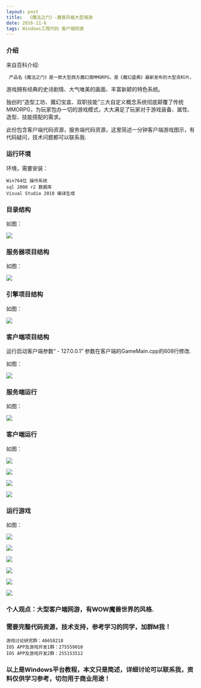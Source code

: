 ```yaml
---
layout: post
title:  《魔法之门》-魔兽风格大型端游
date: 2016-11-6
tags: Windows工程代码 客户端网游
---
```



### 介绍


来自百科介绍:

	 产品名《魔法之门》是一款大型西方魔幻类MMORPG，是《魔幻盛典》最新发布的大型资料片。


游戏拥有经典的史诗剧情、大气唯美的画面、丰富新颖的特色系统。

独创的“造型工坊、魔幻宝盒、双职技能”三大自定义概念系统彻底颠覆了传统MMORPG，为玩家包办一切的游戏模式，大大满足了玩家对于游戏装备、属性、造型、技能搭配的需求。

此份包含客户端代码资源，服务端代码资源，这里简述一分钟客户端游戏图示，有代码疑问，技术问题都可以联系我.


### 运行环境

环境，需要安装：

``` 
Win764位 操作系统
sql 2008 r2 数据库
Visual Studio 2010 编译生成
``` 

### 目录结构

如图：

![](/images/posts/xor/xor-1.jpg)

### 服务器项目结构

如图：

![](/images/posts/xor/xor-2.jpg)

### 引擎项目结构

如图：

![](/images/posts/xor/xor-3.jpg)

### 客户端项目结构

运行启动客户端参数“ - 127.0.0.1”
参数在客户端的GameMain.cpp的608行修改.

如图：

![](/images/posts/xor/xor-4.jpg)

### 服务端运行

如图：

![](/images/posts/xor/xor-5.jpg)

### 客户端运行

如图：

![](/images/posts/xor/xor-6.jpg)


![](/images/posts/xor/xor-7.jpg)

![](/images/posts/xor/xor-8.jpg)

![](/images/posts/xor/xor-9.jpg)

### 运行游戏

如图：

![](/images/posts/xor/xor-10.jpg)

![](/images/posts/xor/xor-11.jpg)

![](/images/posts/xor/xor-12.jpg)

![](/images/posts/xor/xor-13.jpg)

![](/images/posts/xor/xor-14.jpg)

![](/images/posts/xor/xor-15.jpg)




### 个人观点：大型客户端网游，有WOW魔兽世界的风格.

### 需要完整代码资源，技术支持，参考学习的同学，加群M我！

``` 
游戏讨论研究群：46658218
IOS APP及游戏开发1群：275559010
IOS APP及游戏开发2群：255153512
``` 

### 以上是Windows平台教程，本文只是简述，详细讨论可以联系我，资料仅供学习参考，切勿用于商业用途！
